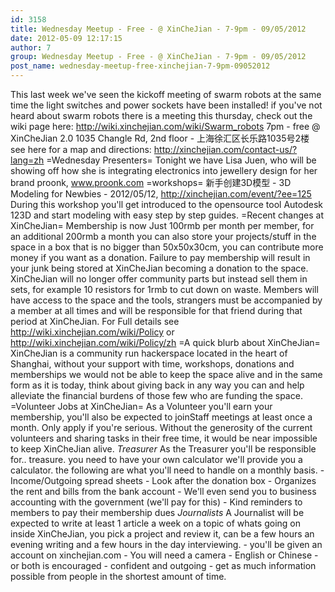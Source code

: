 ```yaml
---
id: 3158
title: Wednesday Meetup - Free - @ XinCheJian - 7-9pm - 09/05/2012
date: 2012-05-09 12:17:15
author: 7
group: Wednesday Meetup - Free - @ XinCheJian - 7-9pm - 09/05/2012
post_name: wednesday-meetup-free-xinchejian-7-9pm-09052012
---
```


This last week we've seen the kickoff meeting of swarm robots at the same time the light switches and power sockets have been installed! if you've not heard about swarm robots there is a meeting this thursday, check out the wiki page here: http://wiki.xinchejian.com/wiki/Swarm_robots 7pm - free @ XinCheJian 2.0 1035 Changle Rd, 2nd floor - 上海徐汇区长乐路1035号2楼 see here for a map and directions: http://xinchejian.com/contact-us/?lang=zh =Wednesday Presenters= Tonight we have Lisa Juen, who will be showing off how she is integrating electronics into jewellery design for her brand proonk, www.proonk.com =workshops= 新手创建3D模型 - 3D Modeling for Newbies - 2012/05/12, http://xinchejian.com/event/?ee=125 During this workshop you'll get introduced to the opensource tool Autodesk 123D and start modeling with easy step by step guides. =Recent changes at XinCheJian= Membership is now Just 100rmb per month per member, for an additional 200rmb a month you can also store your projects/stuff in the space in a box that is no bigger than 50x50x30cm, you can contribute more money if you want as a donation. Failure to pay membership will result in your junk being stored at XinCheJian becoming a donation to the space. XinCheJian will no longer offer community parts but instead sell them in sets, for example 10 resistors for 1rmb to cut down on waste. Members will have access to the space and the tools, strangers must be accompanied by a member at all times and will be responsible for that friend during that period at XinCheJian. For Full details see http://wiki.xinchejian.com/wiki/Policy or http://wiki.xinchejian.com/wiki/Policy/zh =A quick blurb about XinCheJian= XinCheJian is a community run hackerspace located in the heart of Shanghai, without your support with time, workshops, donations and memberships we would not be able to keep the space alive and in the same form as it is today, think about giving back in any way you can and help alleviate the financial burdens of those few who are funding the space. =Volunteer Jobs at XinCheJian= As a Volunteer you'll earn your membership, you'll also be expected to joinStaff meetings at least once a month. Only apply if you're serious. Without the generosity of the current volunteers and sharing tasks in their free time, it would be near impossible to keep XinCheJian alive. *Treasurer* As the Treasurer you'll be responsible for.. treasure. you need to have your own calculator we'll provide you a calculator. the following are what you'll need to handle on a monthly basis. - Income/Outgoing spread sheets - Look after the donation box - Organizes the rent and bills from the bank account - We'll even send you to business accounting with the government (we'll pay for this) - Kind reminders to members to pay their membership dues *Journalists* A Journalist will be expected to write at least 1 article a week on a topic of whats going on inside XinCheJian, you pick a project and review it, can be a few hours an evening writing and a few hours in the day interviewing. - you'll be given an account on xinchejian.com - You will need a camera - English or Chinese - or both is encouraged - confident and outgoing - get as much information possible from people in the shortest amount of time.